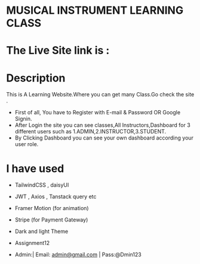 # MUSICAL INSTRUMENT LEARNING CLASS
# The  Live Site link is : 
# Description
This is A Learning Website.Where you can get many Class.Go check the site .

* First of all, You have to Register with E-mail & Password OR Google Signin.
* After Login the site you can see classes,All Instructors,Dashboard for 3 different users such as 1.ADMIN,2.INSTRUCTOR,3.STUDENT.
* By Clicking Dashboard you can see your own dashboard according your user role.

# I have used
* TailwindCSS , daisyUI
* JWT , Axios , Tanstack query etc
* Framer Motion (for animation)
* Stripe (for Payment Gateway)
* Dark and light Theme 


* Assignment12
* Admin:| Email: admin@gmail.com | Pass:@Dmin123
